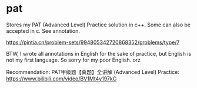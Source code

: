 # pat
Stores my PAT (Advanced Level) Practice solution in c++. 
Some can also be accepted in c. See annotation.

https://pintia.cn/problem-sets/994805342720868352/problems/type/7

BTW, I wrote all annotations in English for the sake of practice, but English is not my first language. So sorry for my poor English. orz

Recommendation:
PAT甲级题【真题】全讲解 (Advanced Level) Practice:
https://www.bilibili.com/video/BV1Mt4y197kC